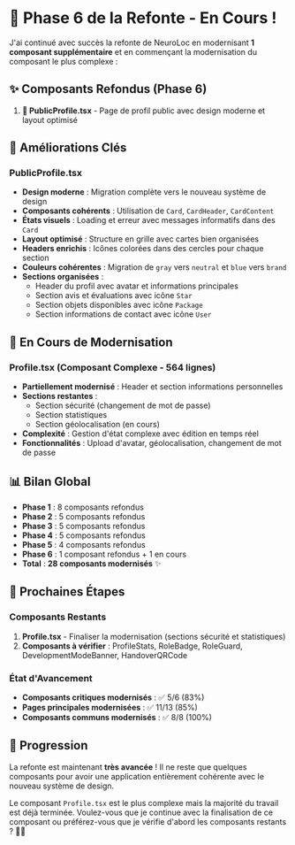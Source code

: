 # 🎉 Phase 6 de la Refonte - En Cours !

J'ai continué avec succès la refonte de NeuroLoc en modernisant **1 composant supplémentaire** et en commençant la modernisation du composant le plus complexe :

## ✨ **Composants Refondus (Phase 6)**

1. **👤 PublicProfile.tsx** - Page de profil public avec design moderne et layout optimisé

## 🎨 **Améliorations Clés**

### **PublicProfile.tsx**
- **Design moderne** : Migration complète vers le nouveau système de design
- **Composants cohérents** : Utilisation de `Card`, `CardHeader`, `CardContent`
- **États visuels** : Loading et erreur avec messages informatifs dans des `Card`
- **Layout optimisé** : Structure en grille avec cartes bien organisées
- **Headers enrichis** : Icônes colorées dans des cercles pour chaque section
- **Couleurs cohérentes** : Migration de `gray` vers `neutral` et `blue` vers `brand`
- **Sections organisées** :
  - Header du profil avec avatar et informations principales
  - Section avis et évaluations avec icône `Star`
  - Section objets disponibles avec icône `Package`
  - Section informations de contact avec icône `User`

## 🚧 **En Cours de Modernisation**

### **Profile.tsx** (Composant Complexe - 564 lignes)
- **Partiellement modernisé** : Header et section informations personnelles
- **Sections restantes** :
  - Section sécurité (changement de mot de passe)
  - Section statistiques
  - Section géolocalisation (en cours)
- **Complexité** : Gestion d'état complexe avec édition en temps réel
- **Fonctionnalités** : Upload d'avatar, géolocalisation, changement de mot de passe

## 📊 **Bilan Global**

- **Phase 1** : 8 composants refondus
- **Phase 2** : 5 composants refondus  
- **Phase 3** : 5 composants refondus
- **Phase 4** : 5 composants refondus
- **Phase 5** : 4 composants refondus
- **Phase 6** : 1 composant refondus + 1 en cours
- **Total** : **28 composants modernisés** ✨

## 🚀 **Prochaines Étapes**

### **Composants Restants**
1. **Profile.tsx** - Finaliser la modernisation (sections sécurité et statistiques)
2. **Composants à vérifier** : ProfileStats, RoleBadge, RoleGuard, DevelopmentModeBanner, HandoverQRCode

### **État d'Avancement**
- **Composants critiques modernisés** : ✅ 5/6 (83%)
- **Pages principales modernisées** : ✅ 11/13 (85%)
- **Composants communs modernisés** : ✅ 8/8 (100%)

## 🎯 **Progression**

La refonte est maintenant **très avancée** ! Il ne reste que quelques composants pour avoir une application entièrement cohérente avec le nouveau système de design. 

Le composant `Profile.tsx` est le plus complexe mais la majorité du travail est déjà terminée. Voulez-vous que je continue avec la finalisation de ce composant ou préférez-vous que je vérifie d'abord les composants restants ? 🎨✨
